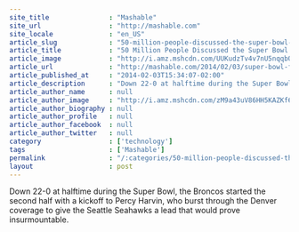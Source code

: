 ```yaml
---
site_title               : "Mashable"
site_url                 : "http://mashable.com"
site_locale              : "en_US"
article_slug             : "50-million-people-discussed-the-super-bowl-on-facebook"
article_title            : "50 Million People Discussed the Super Bowl on Facebook"
article_image            : "http://i.amz.mshcdn.com/UUKudzTv4v7nU5nqqbQuzPA3h6M=/1200x627/2014%2F02%2F03%2F71%2FAP156479531.2342e.jpg"
article_url              : "http://mashable.com/2014/02/03/super-bowl-facebook-interactions/"
article_published_at     : "2014-02-03T15:34:07-02:00"
article_description      : "Down 22-0 at halftime during the Super Bowl, the Broncos started the second half with a kickoff to Percy Harvin, who burst through the Denver coverage to give the Seattle Seahawks a lead that would prove insurmountable."
article_author_name      : null
article_author_image     : "http://i.amz.mshcdn.com/zM9a43uV86HH5KAZKf60fxMhjCE=/90x90/2016%2F06%2F30%2Fc7%2F201507140cHeadshot_20.2ccee.3dd9e.jpg"
article_author_biography : null
article_author_profile   : null
article_author_facebook  : null
article_author_twitter   : null
category                 : ['technology']
tags                     : ['Mashable']
permalink                : "/:categories/50-million-people-discussed-the-super-bowl-on-facebook/"
layout                   : post
---
```


Down 22-0 at halftime during the Super Bowl, the Broncos started the second half with a kickoff to Percy Harvin, who burst through the Denver coverage to give the Seattle Seahawks a lead that would prove insurmountable.
